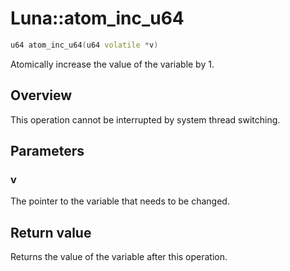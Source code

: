 # Luna::atom_inc_u64

```c++
u64 atom_inc_u64(u64 volatile *v)
```

Atomically increase the value of the variable by 1. 

## Overview
This operation cannot be interrupted by system thread switching. 

## Parameters
### v
The pointer to the variable that needs to be changed. 

## Return value
Returns the value of the variable after this operation. 

